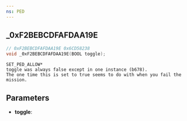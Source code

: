 ```yaml
---
ns: PED
---
```

## _0xF2BEBCDFAFDAA19E

```c
// 0xF2BEBCDFAFDAA19E 0x6CD58238
void _0xF2BEBCDFAFDAA19E(BOOL toggle);
```

```
SET_PED_ALLOW*
toggle was always false except in one instance (b678).
The one time this is set to true seems to do with when you fail the mission.
```

## Parameters
* **toggle**: 

